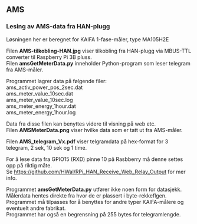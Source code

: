 ## AMS
### Lesing av AMS-data fra HAN-plugg<br>
Løsningen her er beregnet for KAIFA 1-fase-måler, type MA105H2E<br>

Filen **AMS-tilkobling-HAN.jpg** viser tilkobling fra HAN-plugg via MBUS-TTL converter til Raspberry Pi 3B pluss.<br>
Filen **amsGetMeterData.py** inneholder Python-program som leser telegram fra AMS-måler.<br>

Programmet lagrer data på følgende filer:<br>
ams_activ_power_pos_2sec.dat<br>
ams_meter_value_10sec.dat<br>
ams_meter_value_10sec.log<br>
ams_meter_energy_1hour.dat<br>
ams_meter_energy_1hour.log<br>

Data fra disse filen kan benyttes videre til visning på web etc.<br>
Filen **AMSMeterData.png** viser hvilke data som er tatt ut fra AMS-måler.<br>

Filen **AMS_telegram_Vx.pdf** viser telgramdata på hex-format for 3 telegram, 2 sek, 10 sek og 1 time.<br>

For å lese data fra GPIO15 (RXD) pinne 10 på Rasbberry må denne settes opp på riktig måte. <br>
Se https://github.com/HWal/RPi_HAN_Receive_Web_Relay_Output for mer info.<br>

Programmet **amsGetMeterData.py** utfører ikke noen form for datasjekk.<br>
Målerdata hentes direkte fra hvor de er plassert i byte-rekkeflgen.<br>
Programmet må tilpasses for å benyttes for andre typer KAIFA-målere og eventuelt andre fabrikat.<br>
Programmet har også en begrensning på 255 bytes for telegramlengde.
